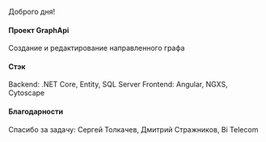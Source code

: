 Доброго дня!

#### Проект GraphApi
Cоздание и редактирование направленного графа

#### Стэк
Backend: .NET Core, Entity, SQL Server
Frontend: Angular, NGXS, Cytoscape

#### Благодарности
Спасибо за задачу: Сергей Толкачев, Дмитрий Стражников, Bi Telecom
